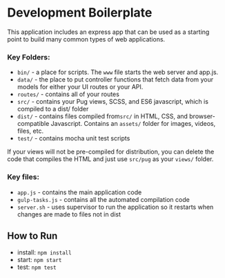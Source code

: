 # Development Boilerplate
This application includes an express app that can be used as a starting point to build many common types of web applications. 

### Key Folders:

- `bin/` - a place for scripts. The `www` file starts the web server and app.js.
- `data/` - the place to put controller functions that fetch data from your models for either your UI routes or your API. 
- `routes/` - contains all of your routes
- `src/` - contains your Pug views, SCSS, and ES6 javascript, which is compiled to a dist/ folder 
- `dist/` - contains files compiled from`src/` in HTML, CSS, and browser-compatible Javascript. Contains an `assets/` folder for images, videos, files, etc.  
- `test/` - contains mocha unit test scripts

If your views will not be pre-compiled for distribution, you can delete the code that compiles the HTML and just use `src/pug` as your `views/` folder.

### Key files: 

- `app.js` - contains the main application code
- `gulp-tasks.js` - contains all the automated compilation code
- `server.sh` - uses supervisor to run the application so it restarts when changes are made to files not in dist

## How to Run

- install: `npm install`
- start: `npm start`
- test: `npm test`
